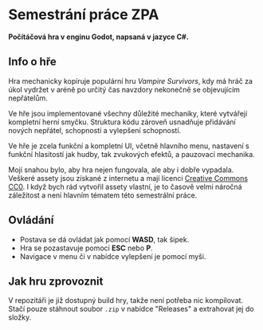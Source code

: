 # Semestrání práce ZPA 
**Počítáčová hra v enginu Godot, napsaná v jazyce C#.**

## Info o hře
Hra mechanicky kopíruje populární hru *Vampire Survivors*, kdy má hráč za úkol vydržet v aréně po určitý čas navzdory nekonečně se objevujícím nepřátelům.

Ve hře jsou implementované všechny důležité mechaniky, které vytvářejí kompletní herní smyčku. Struktura kódu zároveň usnadňuje přidávání nových nepřátel, schopností a vylepšení schopností.

Ve hře je zcela funkční a kompletní UI, včetně hlavního menu, nastavení s funkční hlasitostí jak hudby, tak zvukových efektů, a pauzovací mechanika.

Mojí snahou bylo, aby hra nejen fungovala, ale aby i dobře vypadala. Veškeré assety jsou získané z internetu a mají licenci [Creative Commons CC0](https://creativecommons.org/publicdomain/zero/1.0/). I když bych rád vytvořil assety vlastní, je to časově velmi náročná záležitost a není hlavním tématem této semestrální práce.

## Ovládání
- Postava se dá ovládat jak pomocí **WASD**, tak šipek.
- Hra se pozastavuje pomocí **ESC** nebo **P**.
- Navigace v menu či v nabídce vylepšení je pomocí myši.

## Jak hru zprovoznit
V repozitáři je již dostupný build hry, takže není potřeba nic kompilovat. Stačí pouze stáhnout soubor `.zip` v nabídce "Releases" a extrahovat jej do složky.

 
